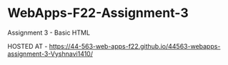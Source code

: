 # WebApps-F22-Assignment-3
Assignment 3 - Basic HTML


HOSTED AT - https://44-563-web-apps-f22.github.io/44563-webapps-assignment-3-Vyshnavi1410/
